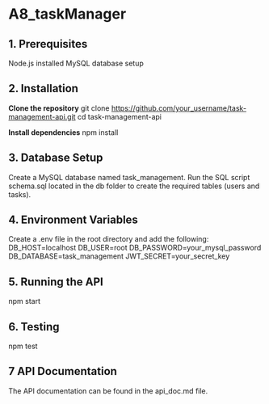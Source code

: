 # A8_taskManager

## 1. Prerequisites

Node.js installed
MySQL database setup

## 2. Installation
**Clone the repository**
git clone https://github.com/your_username/task-management-api.git
cd task-management-api

**Install dependencies**
npm install

## 3. Database Setup

Create a MySQL database named task_management.
Run the SQL script schema.sql located in the db folder to create the required tables (users and tasks).

## 4. Environment Variables

Create a .env file in the root directory and add the following:
DB_HOST=localhost
DB_USER=root
DB_PASSWORD=your_mysql_password
DB_DATABASE=task_management
JWT_SECRET=your_secret_key

## 5. Running the API

npm start

## 6. Testing
npm test

## 7 API Documentation

The API documentation can be found in the api_doc.md file.


